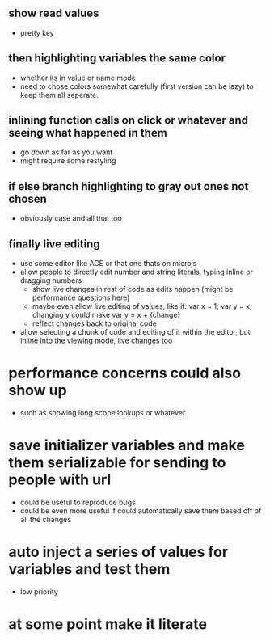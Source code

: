 ## show read values
* pretty key

## then highlighting variables the same color
* whether its in value or name mode
* need to chose colors somewhat carefully (first version can be lazy) to keep them all seperate.

## inlining function calls on click or whatever and seeing what happened in them
* go down as far as you want
* might require some restyling

## if else branch highlighting to gray out ones not chosen
* obviously case and all that too

## finally live editing
* use some editor like ACE or that one thats on microjs
* allow people to directly edit number and string literals, typing inline or dragging numbers
  * show live changes in rest of code as edits happen (might be performance questions here)
  * maybe even allow live editing of values, like if: var x = 1; var y = x; changing y could make var y = x + {change}
  * reflect changes back to original code
* allow selecting a chunk of code and editing of it within the editor, but inline into the viewing mode, live changes too

# performance concerns could also show up
* such as showing long scope lookups or whatever.

# save initializer variables and make them serializable for sending to people with url
* could be useful to reproduce bugs
* could be even more useful if could automatically save them based off of all the changes

# auto inject a series of values for variables and test them
* low priority

# at some point make it literate
